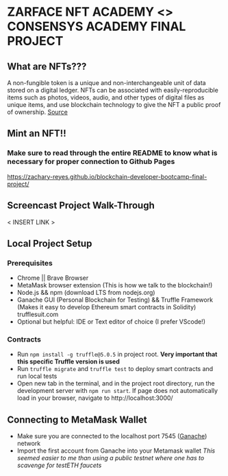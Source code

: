 
# ZARFACE NFT ACADEMY <> CONSENSYS ACADEMY FINAL PROJECT

## What are NFTs???

A non-fungible token is a unique and non-interchangeable unit of data stored on a digital ledger. NFTs can be associated with easily-reproducible items such as photos, videos, audio, and other types of digital files as unique items, and use blockchain technology to give the NFT a public proof of ownership. [Source](https://en.wikipedia.org/wiki/Non-fungible_token)

## Mint an NFT!! 

### Make sure to read through the entire README to know what is necessary for proper connection to Github Pages

https://zachary-reyes.github.io/blockchain-developer-bootcamp-final-project/

## Screencast Project Walk-Through

< INSERT LINK >

## Local Project Setup

### Prerequisites
- Chrome || Brave Browser 
- MetaMask browser extension (This is how we talk to the blockchain!)
- Node.js && npm (download LTS from nodejs.org)
- Ganache GUI (Personal Blockchain for Testing) && Truffle Framework (Makes it easy to develop Ethereum smart contracts in Solidity) trufflesuit.com
- Optional but helpful: IDE or Text editor of choice (I prefer VScode!)

### Contracts
- Run `npm install -g truffle@5.0.5` in project root. 
**Very important that this specific Truffle version is used**
- Run `truffle migrate` and `truffle test` to deploy smart contracts and run local tests 
- Open new tab in the terminal, and in the project root directory, run the development server with `npm run start`. If page does not automatically load in your browser, navigate to http://localhost:3000/

## Connecting to MetaMask Wallet
- Make sure you are connected to the localhost port 7545 
([Ganache](https://dapp-world.com/blogs/01/how-to-connect-ganache-with-metamask-and-deploy-smart-contracts-on-remix-without-1619847868947)) network
- Import the first account from Ganache into your Metamask wallet
*This seemed easier to me than using a public testnet where one has to scavenge for testETH faucets*



